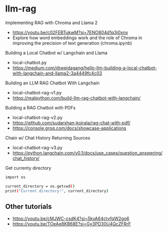 # llm-rag
Implementing RAG with Chroma and Llama 2
- https://youtu.be/c02FEBTukwM?si=7ENO804d1q3j0xnx
- Explore how word embeddings work and the role of Chroma in improving the precision of text generation (chroma.ipynb)

Building a Local Chatbot w/ Langchain and Llama
- local-chatbot.py
- https://medium.com/@weidagang/hello-llm-building-a-local-chatbot-with-langchain-and-llama2-3a4449fc4c03

Building an LLM RAG Chatbot With Langchain
- local-chatbot-rag-v1.py
- https://realpython.com/build-llm-rag-chatbot-with-langchain/

Building a RAG Chatbot with PDFs
- local-chatbot-rag-v2.py
- https://github.com/sudarshan-koirala/rag-chat-with-pdf/
- https://console.groq.com/docs/showcase-applications

Chain w/ Chat History Returning Sources
- local-chatbot-rag-v3.py
- https://python.langchain.com/v0.1/docs/use_cases/question_answering/chat_history/

Get currenty directory
```bash
import os

current_directory = os.getcwd()
print("Current directory:", current_directory)

```

## Other tutorials
- https://youtu.be/cMJWC-csdK4?si=5kvA64ctvfqW2go6
- https://youtu.be/TOeAe8KB68E?si=Gy3PD30U4QcZFRrF